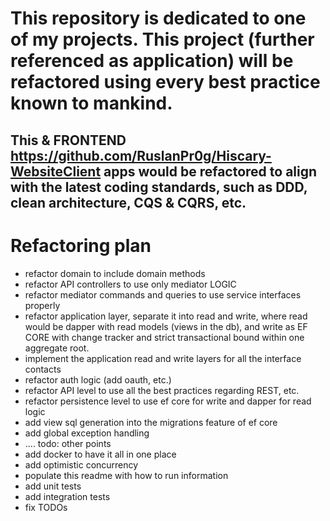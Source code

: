 # This repository is dedicated to one of my projects. This project (further referenced as application) will be refactored using every best practice known to mankind.
## This & FRONTEND https://github.com/RuslanPr0g/Hiscary-WebsiteClient apps would be refactored to align with the latest coding standards, such as DDD, clean architecture, CQS & CQRS, etc.

# Refactoring plan
- refactor domain to include domain methods
- refactor API controllers to use only mediator LOGIC
- refactor mediator commands and queries to use service interfaces properly
- refactor application layer, separate it into read and write, where read would be dapper with read models (views in the db), and write as EF CORE with change tracker and strict transactional bound within one aggregate root.
- implement the application read and write layers for all the interface contacts
- refactor auth logic (add oauth, etc.)
- refactor API level to use all the best practices regarding REST, etc.
- refactor persistence level to use ef core for write and dapper for read logic
- add view sql generation into the migrations feature of ef core
- add global exception handling
- .... todo: other points
- add docker to have it all in one place
- add optimistic concurrency
- populate this readme with how to run information
- add unit tests
- add integration tests
- fix TODOs